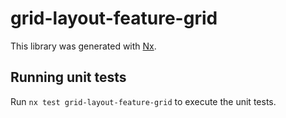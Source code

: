 # grid-layout-feature-grid

This library was generated with [Nx](https://nx.dev).

## Running unit tests

Run `nx test grid-layout-feature-grid` to execute the unit tests.
